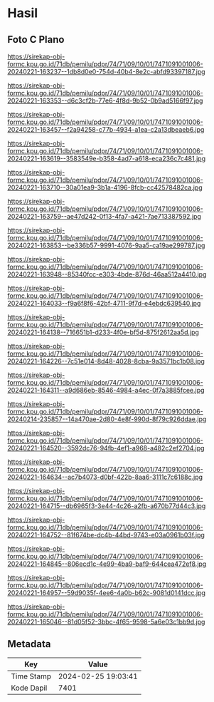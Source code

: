 # Hasil

## Foto C Plano

https://sirekap-obj-formc.kpu.go.id/71db/pemilu/pdpr/74/71/09/10/01/7471091001006-20240221-163237--1db8d0e0-754d-40b4-8e2c-abfd93397187.jpg

https://sirekap-obj-formc.kpu.go.id/71db/pemilu/pdpr/74/71/09/10/01/7471091001006-20240221-163353--d6c3cf2b-77e6-4f8d-9b52-0b9ad5166f97.jpg

https://sirekap-obj-formc.kpu.go.id/71db/pemilu/pdpr/74/71/09/10/01/7471091001006-20240221-163457--f2a94258-c77b-4934-a1ea-c2a13dbeaeb6.jpg

https://sirekap-obj-formc.kpu.go.id/71db/pemilu/pdpr/74/71/09/10/01/7471091001006-20240221-163619--3583549e-b358-4ad7-a618-eca236c7c481.jpg

https://sirekap-obj-formc.kpu.go.id/71db/pemilu/pdpr/74/71/09/10/01/7471091001006-20240221-163710--30a01ea9-3b1a-4196-8fcb-cc42578482ca.jpg

https://sirekap-obj-formc.kpu.go.id/71db/pemilu/pdpr/74/71/09/10/01/7471091001006-20240221-163759--ae47d242-0f13-4fa7-a421-7ae713387592.jpg

https://sirekap-obj-formc.kpu.go.id/71db/pemilu/pdpr/74/71/09/10/01/7471091001006-20240221-163853--be336b57-9991-4076-9aa5-ca19ae299787.jpg

https://sirekap-obj-formc.kpu.go.id/71db/pemilu/pdpr/74/71/09/10/01/7471091001006-20240221-163948--85340fcc-e303-4bde-876d-46aa512a4410.jpg

https://sirekap-obj-formc.kpu.go.id/71db/pemilu/pdpr/74/71/09/10/01/7471091001006-20240221-164033--f9a6f8f6-42bf-4711-9f7d-e4ebdc639540.jpg

https://sirekap-obj-formc.kpu.go.id/71db/pemilu/pdpr/74/71/09/10/01/7471091001006-20240221-164138--716651b1-d233-4f0e-bf5d-875f2612aa5d.jpg

https://sirekap-obj-formc.kpu.go.id/71db/pemilu/pdpr/74/71/09/10/01/7471091001006-20240221-164226--7c51e014-8d48-4028-8cba-9a3571bc1b08.jpg

https://sirekap-obj-formc.kpu.go.id/71db/pemilu/pdpr/74/71/09/10/01/7471091001006-20240221-164311--a9d686eb-8546-4984-a4ec-0f7a3885fcee.jpg

https://sirekap-obj-formc.kpu.go.id/71db/pemilu/pdpr/74/71/09/10/01/7471091001006-20240214-235857--14a470ae-2d80-4e8f-990d-8f79c926ddae.jpg

https://sirekap-obj-formc.kpu.go.id/71db/pemilu/pdpr/74/71/09/10/01/7471091001006-20240221-164520--3592dc76-94fb-4ef1-a968-a482c2ef2704.jpg

https://sirekap-obj-formc.kpu.go.id/71db/pemilu/pdpr/74/71/09/10/01/7471091001006-20240221-164634--ac7b4073-d0bf-422b-8aa6-3111c7c6188c.jpg

https://sirekap-obj-formc.kpu.go.id/71db/pemilu/pdpr/74/71/09/10/01/7471091001006-20240221-164715--db6965f3-3e44-4c26-a2fb-a670b77d44c3.jpg

https://sirekap-obj-formc.kpu.go.id/71db/pemilu/pdpr/74/71/09/10/01/7471091001006-20240221-164752--81f674be-dc4b-44bd-9743-e03a0961b03f.jpg

https://sirekap-obj-formc.kpu.go.id/71db/pemilu/pdpr/74/71/09/10/01/7471091001006-20240221-164845--806ecd1c-4e99-4ba9-baf9-644cea472ef8.jpg

https://sirekap-obj-formc.kpu.go.id/71db/pemilu/pdpr/74/71/09/10/01/7471091001006-20240221-164957--59d9035f-4ee6-4a0b-b62c-9081d0141dcc.jpg

https://sirekap-obj-formc.kpu.go.id/71db/pemilu/pdpr/74/71/09/10/01/7471091001006-20240221-165046--81d05f52-3bbc-4f65-9598-5a6e03c1bb9d.jpg


## Metadata

| Key        | Value               |
| ---------- | ------------------- |
| Time Stamp | 2024-02-25 19:03:41 |
| Kode Dapil | 7401                |



